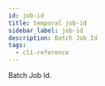 ```yaml
---
id: job-id
title: temporal job-id
sidebar_label: job-id
description: Batch Job Id
tags:
  - cli-reference
---
```


Batch Job Id.
